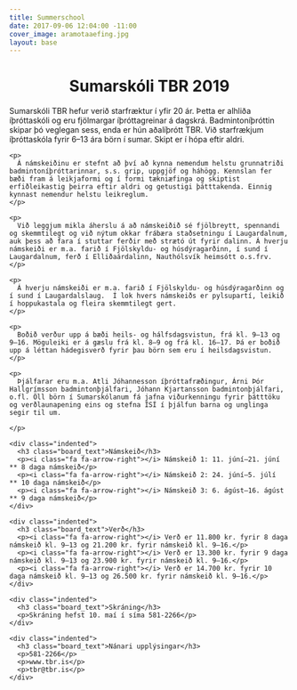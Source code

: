 ```yaml
---
title: Summerschool
date: 2017-09-06 12:04:00 -11:00
cover_image: aramotaaefing.jpg
layout: base
---
```


<head>
  <link href='http://fonts.googleapis.com/css?family=Lobster' rel='stylesheet' type='text/css'>
</head>
<body>
  <h1 class="board_text" align="center">Sumarskóli TBR 2019</h1>
  <section class="long_text">
    <p>
      Sumarskóli TBR hefur verið starfræktur í yfir 20 ár. Þetta er alhliða íþróttaskóli og eru fjölmargar íþróttagreinar á dagskrá. Badmintoníþróttin skipar þó veglegan sess, enda er hún aðalíþrótt TBR. Við starfrækjum íþróttaskóla fyrir 6–13 ára börn í sumar. Skipt er í hópa eftir aldri.
    </p>

    <p>
      Á námskeiðinu er stefnt að því að kynna nemendum helstu grunnatriði badmintoníþróttarinnar, s.s. grip, uppgjöf og háhögg. Kennslan fer bæði fram á leikjaformi og í formi tækniæfinga og skiptist erfiðleikastig þeirra eftir aldri og getustigi þátttakenda. Einnig kynnast nemendur helstu leikreglum.
    </p>

    <p>
      Við leggjum mikla áherslu á að námskeiðið sé fjölbreytt, spennandi og skemmtilegt og við nýtum okkar frábæra staðsetningu í Laugardalnum, auk þess að fara í stuttar ferðir með strætó út fyrir dalinn. Á hverju námskeiði er m.a. farið í Fjölskyldu- og húsdýragarðinn, í sund í Laugardalnum, ferð í Elliðaárdalinn, Nauthólsvík heimsótt o.s.frv.
    </p>

    <p>
      Á hverju námskeiði er m.a. farið í Fjölskyldu- og húsdýragarðinn og í sund í Laugardalslaug.  Í lok hvers námskeiðs er pylsupartí, leikið í hoppukastala og fleira skemmtilegt gert. 
    </p>

    <p>
      Boðið verður upp á bæði heils- og hálfsdagsvistun, frá kl. 9–13 og 9–16. Möguleiki er á gæslu frá kl. 8–9 og frá kl. 16–17. Þá er boðið upp á léttan hádegisverð fyrir þau börn sem eru í heilsdagsvistun.
    </p>

    <p>
      Þjálfarar eru m.a. Atli Jóhannesson íþróttafræðingur, Árni Þór Hallgrímsson badmintonþjálfari, Jóhann Kjartansson badmintonþjálfari, o.fl. Öll börn í Sumarskólanum fá jafna viðurkenningu fyrir þátttöku og verðlaunapening eins og stefna ÍSÍ í þjálfun barna og unglinga segir til um. 

    </p>

    <div class="indented">
      <h3 class="board_text">Námskeið</h3>
      <p><i class="fa fa-arrow-right"></i> Námskeið 1: 11. júní–21. júní     ** 8 daga námskeið</p>
      <p><i class="fa fa-arrow-right"></i> Námskeið 2: 24. júní–5. júlí      ** 10 daga námskeið</p>
      <p><i class="fa fa-arrow-right"></i> Námskeið 3: 6. ágúst–16. ágúst    ** 9 daga námskeið</p>
    </div>

    <div class="indented">
      <h3 class="board_text">Verð</h3>
      <p><i class="fa fa-arrow-right"></i> Verð er 11.800 kr. fyrir 8 daga námskeið kl. 9–13 og 21.200 kr. fyrir námskeið kl. 9–16.</p>
      <p><i class="fa fa-arrow-right"></i> Verð er 13.300 kr. fyrir 9 daga námskeið kl. 9–13 og 23.900 kr. fyrir námskeið kl. 9–16.</p>
      <p><i class="fa fa-arrow-right"></i> Verð er 14.700 kr. fyrir 10 daga námskeið kl. 9–13 og 26.500 kr. fyrir námskeið kl. 9–16.</p>
    </div>

    <div class="indented">
      <h3 class="board_text">Skráning</h3>
      <p>Skráning hefst 10. maí í síma 581-2266</p>
    </div>

    <div class="indented">
      <h3 class="board_text">Nánari upplýsingar</h3>
      <p>581-2266</p>
      <p>www.tbr.is</p>
      <p>tbr@tbr.is</p>
    </div>
  </section>
</body>
